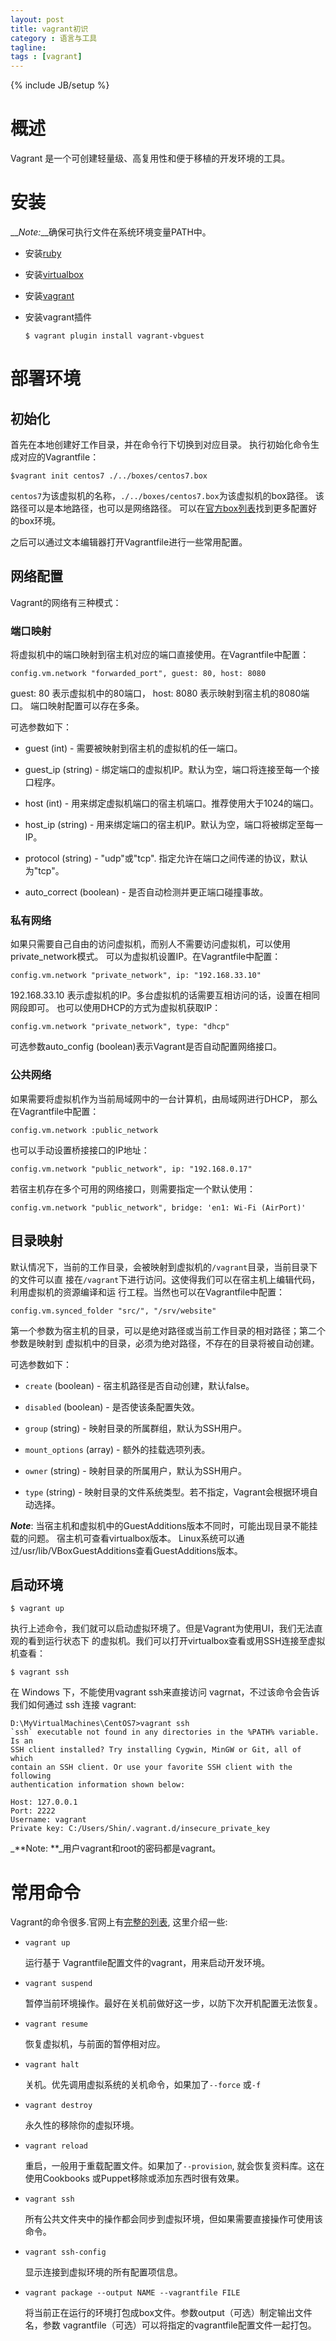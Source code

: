 ```yaml
---
layout: post
title: vagrant初识
category : 语言与工具
tagline:
tags : [vagrant]
---
```

{% include JB/setup %}

# 概述

Vagrant 是一个可创建轻量级、高复用性和便于移植的开发环境的工具。

# 安装

__*Note:*__确保可执行文件在系统环境变量PATH中。

* 安装[ruby](https://www.ruby-lang.org/zh_cn/downloads/)

* 安装[virtualbox](https://www.virtualbox.org/wiki/Downloads)

* 安装[vagrant](https://www.vagrantup.com/downloads.html)

* 安装vagrant插件
  ```
  $ vagrant plugin install vagrant-vbguest
  ```

# 部署环境

## 初始化

首先在本地创建好工作目录，并在命令行下切换到对应目录。
执行初始化命令生成对应的Vagrantfile：
```
$vagrant init centos7 ./../boxes/centos7.box
```
`centos7`为该虚拟机的名称，`./../boxes/centos7.box`为该虚拟机的box路径。
该路径可以是本地路径，也可以是网络路径。
可以在[官方box列表](http://www.vagrantbox.es/)找到更多配置好的box环境。

之后可以通过文本编辑器打开Vagrantfile进行一些常用配置。

## 网络配置

Vagrant的网络有三种模式：

### 端口映射

将虚拟机中的端口映射到宿主机对应的端口直接使用。在Vagrantfile中配置：
```
config.vm.network "forwarded_port", guest: 80, host: 8080
```
guest: 80 表示虚拟机中的80端口， host: 8080 表示映射到宿主机的8080端口。
端口映射配置可以存在多条。

可选参数如下：

* guest (int) - 需要被映射到宿主机的虚拟机的任一端口。

* guest_ip (string) - 绑定端口的虚拟机IP。默认为空，端口将连接至每一个接口程序。

* host (int) - 用来绑定虚拟机端口的宿主机端口。推荐使用大于1024的端口。

* host_ip (string) - 用来绑定端口的宿主机IP。默认为空，端口将被绑定至每一IP。

* protocol (string) - "udp"或"tcp". 指定允许在端口之间传递的协议，默认为"tcp"。

* auto_correct (boolean) - 是否自动检测并更正端口碰撞事故。

### 私有网络

如果只需要自己自由的访问虚拟机，而别人不需要访问虚拟机，可以使用private_network模式。
可以为虚拟机设置IP。在Vagrantfile中配置：
```
config.vm.network "private_network", ip: "192.168.33.10"
```
192.168.33.10 表示虚拟机的IP。多台虚拟机的话需要互相访问的话，设置在相同网段即可。
也可以使用DHCP的方式为虚拟机获取IP：
```
config.vm.network "private_network", type: "dhcp"
```
可选参数auto_config (boolean)表示Vagrant是否自动配置网络接口。

### 公共网络

如果需要将虚拟机作为当前局域网中的一台计算机，由局域网进行DHCP，
那么在Vagrantfile中配置：
```
config.vm.network :public_network
```
也可以手动设置桥接接口的IP地址：
```
config.vm.network "public_network", ip: "192.168.0.17"
```
若宿主机存在多个可用的网络接口，则需要指定一个默认使用：
```
config.vm.network "public_network", bridge: 'en1: Wi-Fi (AirPort)'
```

## 目录映射

默认情况下，当前的工作目录，会被映射到虚拟机的`/vagrant`目录，当前目录下的文件可以直
接在`/vagrant`下进行访问。这使得我们可以在宿主机上编辑代码，利用虚拟机的资源编译和运
行工程。当然也可以在Vagrantfile中配置：
```
config.vm.synced_folder "src/", "/srv/website"
```
第一个参数为宿主机的目录，可以是绝对路径或当前工作目录的相对路径；第二个参数是映射到
虚拟机中的目录，必须为绝对路径，不存在的目录将被自动创建。

可选参数如下：

* `create` (boolean) - 宿主机路径是否自动创建，默认false。

* `disabled` (boolean) - 是否使该条配置失效。

* `group` (string) - 映射目录的所属群组，默认为SSH用户。

* `mount_options` (array) - 额外的挂载选项列表。

* `owner` (string) - 映射目录的所属用户，默认为SSH用户。

* `type` (string) - 映射目录的文件系统类型。若不指定，Vagrant会根据环境自动选择。

**_Note_**: 当宿主机和虚拟机中的GuestAdditions版本不同时，可能出现目录不能挂载的问题。
宿主机可查看virtualbox版本。
Linux系统可以通过/usr/lib/VBoxGuestAdditions查看GuestAdditions版本。

## 启动环境

```
$ vagrant up
```
执行上述命令，我们就可以启动虚拟环境了。但是Vagrant为使用UI，我们无法直观的看到运行状态下
的虚拟机。我们可以打开virtualbox查看或用SSH连接至虚拟机查看：
```
$ vagrant ssh
```
在 Windows 下，不能使用vagrant ssh来直接访问 vagrnat，不过该命令会告诉我们如何通过 ssh
连接 vagrant:
```
D:\MyVirtualMachines\CentOS7>vagrant ssh
`ssh` executable not found in any directories in the %PATH% variable. Is an
SSH client installed? Try installing Cygwin, MinGW or Git, all of which
contain an SSH client. Or use your favorite SSH client with the following
authentication information shown below:

Host: 127.0.0.1
Port: 2222
Username: vagrant
Private key: C:/Users/Shin/.vagrant.d/insecure_private_key
```
_**Note: **_用户vagrant和root的密码都是vagrant。

# 常用命令

Vagrant的命令很多.官网上有[完整的列表](http://docs.vagrantup.com/v2/cli/), 这里介绍一些:

* `vagrant up`

  运行基于 Vagrantfile配置文件的vagrant，用来启动开发环境。

* `vagrant suspend`

  暂停当前环境操作。最好在关机前做好这一步，以防下次开机配置无法恢复。

* `vagrant resume`

  恢复虚拟机，与前面的暂停相对应。

* `vagrant halt`

  关机。优先调用虚拟系统的关机命令，如果加了`--force` 或`-f`

* `vagrant destroy`

  永久性的移除你的虚拟环境。

* `vagrant reload`

  重启，一般用于重载配置文件。如果加了`--provision`, 就会恢复资料库。这在使用Cookbooks
  或Puppet移除或添加东西时很有效果。

* `vagrant ssh`

  所有公共文件夹中的操作都会同步到虚拟环境，但如果需要直接操作可使用该命令。

* `vagrant ssh-config`

  显示连接到虚拟环境的所有配置项信息。

* `vagrant package --output NAME --vagrantfile FILE`

  将当前正在运行的环境打包成box文件。参数output（可选）制定输出文件名，参数
  vagrantfile（可选）可以将指定的vagrantfile配置文件一起打包。
